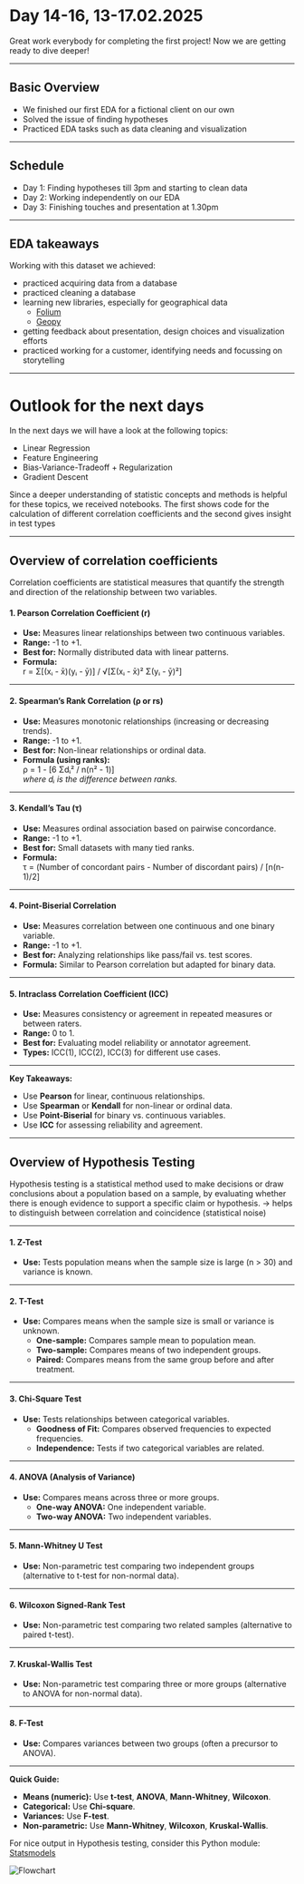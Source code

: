 
# Day 14-16, 13-17.02.2025

Great work everybody for completing the first project! Now we are getting ready to dive deeper! 


---
## __Basic Overview__ 
 

*  We finished our first EDA for a fictional client on our own
*  Solved the issue of finding hypotheses 
*  Practiced EDA tasks such as data cleaning and visualization

---
##  __Schedule__


*  Day 1: Finding hypotheses till 3pm and starting to clean data
*  Day 2: Working independently on our EDA
*  Day 3: Finishing touches and presentation at 1.30pm


---
##  __EDA takeaways__

Working with this dataset we achieved:

- practiced acquiring data from a database
- practiced cleaning a database 
- learning new libraries, especially for geographical data  
    - [Folium](https://python-visualization.github.io/folium/latest/# "Folium")
    - [Geopy](https://geopy.readthedocs.io/en/stable/ "Geopy")
- getting feedback about presentation, design choices and visualization efforts
- practiced working for a customer, identifying needs and focussing on storytelling


---
#  __Outlook for the next days__


In the next days we will have a look at the following topics:

- Linear Regression
- Feature Engineering
- Bias-Variance-Tradeoff + Regularization
- Gradient Descent

Since a deeper understanding of statistic concepts and methods is helpful for these topics, we received notebooks. The first shows code for the calculation of different correlation coefficients and the second gives insight in test types

---

## __Overview of correlation coefficients__

Correlation coefficients are statistical measures that quantify the strength and direction of the relationship between two variables.

#### 1. Pearson Correlation Coefficient (r)  
- **Use:** Measures linear relationships between two continuous variables.  
- **Range:** -1 to +1.  
- **Best for:** Normally distributed data with linear patterns.  
- **Formula:**  
  r = Σ[(xᵢ - x̄)(yᵢ - ȳ)] / √[Σ(xᵢ - x̄)² Σ(yᵢ - ȳ)²]  
---

#### 2. Spearman’s Rank Correlation (ρ or rs)  
- **Use:** Measures monotonic relationships (increasing or decreasing trends).  
- **Range:** -1 to +1.  
- **Best for:** Non-linear relationships or ordinal data.  
- **Formula (using ranks):**  
  ρ = 1 - [6 Σdᵢ² / n(n² - 1)]  
  *where dᵢ is the difference between ranks.*
---

#### 3. Kendall’s Tau (τ)  
- **Use:** Measures ordinal association based on pairwise concordance.  
- **Range:** -1 to +1.  
- **Best for:** Small datasets with many tied ranks.  
- **Formula:**  
  τ = (Number of concordant pairs - Number of discordant pairs) / [n(n-1)/2]

---

#### 4. Point-Biserial Correlation  
- **Use:** Measures correlation between one continuous and one binary variable.  
- **Range:** -1 to +1.  
- **Best for:** Analyzing relationships like pass/fail vs. test scores.  
- **Formula:** Similar to Pearson correlation but adapted for binary data.

---

#### 5. Intraclass Correlation Coefficient (ICC)  
- **Use:** Measures consistency or agreement in repeated measures or between raters.  
- **Range:** 0 to 1.  
- **Best for:** Evaluating model reliability or annotator agreement.  
- **Types:** ICC(1), ICC(2), ICC(3) for different use cases.

---

**Key Takeaways:**  
- Use **Pearson** for linear, continuous relationships.  
- Use **Spearman** or **Kendall** for non-linear or ordinal data.  
- Use **Point-Biserial** for binary vs. continuous variables.  
- Use **ICC** for assessing reliability and agreement.

---

## __Overview of Hypothesis Testing__

Hypothesis testing is a statistical method used to make decisions or draw conclusions about a population based on a sample, by evaluating whether there is enough evidence to support a specific claim or hypothesis.
-> helps to distinguish between correlation and coincidence (statistical noise)

---

#### 1. **Z-Test**  
- **Use:** Tests population means when the sample size is large (n > 30) and variance is known.

---

#### 2. **T-Test**  
- **Use:** Compares means when the sample size is small or variance is unknown.  
  - **One-sample:** Compares sample mean to population mean.  
  - **Two-sample:** Compares means of two independent groups.  
  - **Paired:** Compares means from the same group before and after treatment.  

---

#### 3. **Chi-Square Test**  
- **Use:** Tests relationships between categorical variables.  
  - **Goodness of Fit:** Compares observed frequencies to expected frequencies.  
  - **Independence:** Tests if two categorical variables are related.  

---

#### 4. **ANOVA (Analysis of Variance)**  
- **Use:** Compares means across three or more groups.  
  - **One-way ANOVA:** One independent variable.  
  - **Two-way ANOVA:** Two independent variables.  

---

#### 5. **Mann-Whitney U Test**  
- **Use:** Non-parametric test comparing two independent groups (alternative to t-test for non-normal data).  

---

#### 6. **Wilcoxon Signed-Rank Test**  
- **Use:** Non-parametric test comparing two related samples (alternative to paired t-test).  

---

#### 7. **Kruskal-Wallis Test**  
- **Use:** Non-parametric test comparing three or more groups (alternative to ANOVA for non-normal data).  

---

#### 8. **F-Test**  
- **Use:** Compares variances between two groups (often a precursor to ANOVA).  

---

 **Quick Guide:**  
- **Means (numeric):** Use **t-test**, **ANOVA**, **Mann-Whitney**, **Wilcoxon**.  
- **Categorical:** Use **Chi-square**.  
- **Variances:** Use **F-test**.  
- **Non-parametric:** Use **Mann-Whitney**, **Wilcoxon**, **Kruskal-Wallis**.  

For nice output in Hypothesis testing, consider this Python module:
[Statsmodels](https://geopy.readthedocs.io/en/stable/ "Statsmodels")

![Flowchart](https://www.scribbr.com/wp-content/uploads/2020/01/flowchart-for-choosing-a-statistical-test-993x1024.png)
